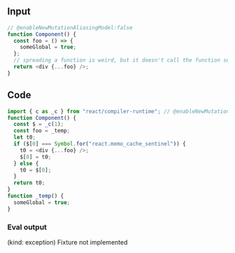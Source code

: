 
## Input

```javascript
// @enableNewMutationAliasingModel:false
function Component() {
  const foo = () => {
    someGlobal = true;
  };
  // spreading a function is weird, but it doesn't call the function so this is allowed
  return <div {...foo} />;
}

```

## Code

```javascript
import { c as _c } from "react/compiler-runtime"; // @enableNewMutationAliasingModel:false
function Component() {
  const $ = _c(1);
  const foo = _temp;
  let t0;
  if ($[0] === Symbol.for("react.memo_cache_sentinel")) {
    t0 = <div {...foo} />;
    $[0] = t0;
  } else {
    t0 = $[0];
  }
  return t0;
}
function _temp() {
  someGlobal = true;
}

```
      
### Eval output
(kind: exception) Fixture not implemented